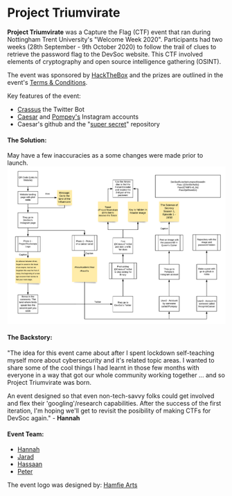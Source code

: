 # Project Triumvirate
**Project Triumvirate** was a Capture the Flag (CTF) event that ran during Nottingham Trent University's "Welcome Week 2020". Participants had two weeks (28th September - 9th October 2020) to follow the trail of clues to retrieve the password flag to the DevSoc website. This CTF involved elements of cryptography and open source intelligence gathering (OSINT).  

The event was sponsored by [HackTheBox](https://www.hackthebox.eu/invite) and the prizes are outlined in the event's [Terms & Conditions](https://github.com/NTUDevSoc/Project-Triumvirate/blob/main/Event%20Terms%20and%20Conditions.docx).

Key features of the event:
- [Crassus](https://twitter.com/CrassusTheBot) the Twitter Bot
- [Caesar](https://www.instagram.com/incognito_caesar/) and [Pompey's](https://www.instagram.com/pompeyrulz/) Instagram accounts
- Caesar's github and the "[super secret](https://github.com/Incognito-Caesar/supersecretproject)" repository

#### The Solution:
May have a few inaccuracies as a some changes were made prior to launch.
![Solution](https://github.com/NTUDevSoc/Project-Triumvirate/blob/main/Solution.png)

#### The Backstory:
"The idea for this event came about after I spent lockdown self-teaching myself more about cybersecurity and it's related topic areas. I wanted to share some of the cool things I had learnt in those few months with everyone in a way that got our whole community working together ... and so Project Triumvirate was born.  

An event designed so that even non-tech-savvy folks could get involved and flex their 'googling'/research capabilities. After the success of the first iteration, I'm hoping we'll get to revisit the posibility of making CTFs for DevSoc again." - **Hannah**

#### Event Team:
- [Hannah](https://github.com/Hannah-Ashna)
- [Jarad](https://github.com/JRad99)
- [Hassaan](https://github.com/Nogarde)
- [Peter](https://github.com/petelampy) 

The event logo was designed by: [Hamfie Arts](https://www.instagram.com/hamfie_arts)
